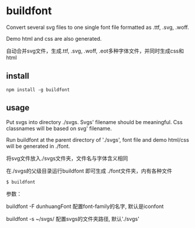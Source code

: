 
# buildfont


Convert several svg files to one single font file formatted as .ttf, .svg, .woff.

Demo html and css are also generated.

自动合并svg文件，生成.ttf, .svg, .woff, .eot多种字体文件，并同时生成css和html

## install

```
npm install -g buildfont

```

## usage

Put svgs into directory ./svgs. Svgs' filename should be meaningful. Css classnames will be based on svg' filename.

Run buildfont at the parent directory of './svgs', font file and demo html/css will be generated in ./font.

将svg文件放入./svgs文件夹，文件名与字体含义相同


在./svgs的父级目录运行buildfont 即可生成 ./font文件夹，内有各种文件


```
$ buildfont

```

参数：

buildfont -F dunhuangFont  配置font-family的名字, 默认是iconfont

buildfont -s ~/svgs/ 配置svgs的文件夹路径, 默认'./svgs'

